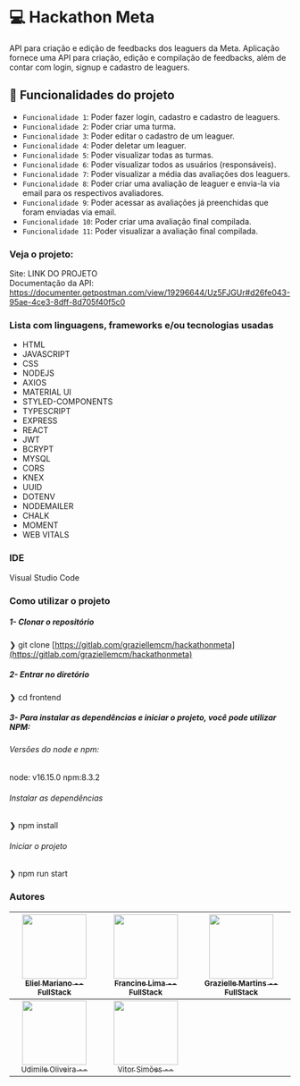 #  💻 Hackathon Meta
API para criação e edição de feedbacks dos leaguers da Meta.
Aplicação fornece uma API para criação, edição e compilação de feedbacks, além de contar com login, signup e cadastro de leaguers.

## :hammer: Funcionalidades do projeto
- `Funcionalidade 1`: Poder fazer login, cadastro e cadastro de leaguers.
- `Funcionalidade 2`: Poder criar uma turma.
- `Funcionalidade 3`: Poder editar o cadastro de um leaguer.
- `Funcionalidade 4`: Poder deletar um leaguer.
- `Funcionalidade 5`: Poder visualizar todas as turmas.
- `Funcionalidade 6`: Poder visualizar todos as usuários (responsáveis).
- `Funcionalidade 7`: Poder visualizar a média das avaliações dos leaguers.
- `Funcionalidade 8`: Poder criar uma avaliação de leaguer e envia-la via email para os respectivos avaliadores.
- `Funcionalidade 9`: Poder acessar as avaliações já preenchidas que foram enviadas via email.
- `Funcionalidade 10`: Poder criar uma avaliação final compilada.
- `Funcionalidade 11`: Poder visualizar a avaliação final compilada.

### Veja o projeto: 
Site: LINK DO PROJETO </br>
Documentação da API: https://documenter.getpostman.com/view/19296644/Uz5FJGUr#d26fe043-95ae-4ce3-8dff-8d705f40f5c0


 ### Lista com linguagens, frameworks e/ou tecnologias usadas
- HTML
- JAVASCRIPT
- CSS
- NODEJS
- AXIOS
- MATERIAL UI
- STYLED-COMPONENTS
- TYPESCRIPT
- EXPRESS
- REACT
- JWT
- BCRYPT
- MYSQL
- CORS
- KNEX
- UUID
- DOTENV
- NODEMAILER
- CHALK
- MOMENT
- WEB VITALS

### IDE
Visual Studio Code

### Como utilizar o projeto

##### 1- Clonar o repositório

  ❯ git clone [https://gitlab.com/graziellemcm/hackathonmeta](https://gitlab.com/graziellemcm/hackathonmeta)

##### 2- Entrar no diretório
  ❯ cd frontend

##### 3- Para instalar as dependências e iniciar o projeto, você pode utilizar NPM:
  ###### Versões do node e npm:
  node: v16.15.0
  npm:8.3.2

  ###### Instalar as dependências
   ❯ npm install

  ###### Iniciar o projeto
   ❯ npm run start


### Autores

| [<img src="https://avatars.githubusercontent.com/u/94701976?v=4" width=115><br><sub>Eliel Mariano -- FullStack</sub>](https://github.com/Eliel-Mariano) |  [<img src="https://avatars.githubusercontent.com/u/94610559?v=4" width=115><br><sub>Francine Lima -- FullStack</sub>](https://github.com/francine1919) |  [<img src="https://avatars.githubusercontent.com/u/62907120?v=4" width=115><br><sub>Grazielle Martins -- FullStack</sub>](https://github.com/graziellemcm) |
| :---: | :---: | :---: |
| [<img src="https://avatars.githubusercontent.com/u/76756821?v=4" width=115><br><sub>Udimile Oliveira --</sub>](https://github.com/udimile) |  [<img src="https://avatars.githubusercontent.com/u/94612208?v=4" width=115><br><sub>Vitor Simões --</sub>](https://github.com/Vsux17) | 
<!-- 
<div style="display:inline-block"> 

 [<img src="https://avatars.githubusercontent.com/u/94701976?v=4" width=115/><br><sub>Eliel Mariano -- FullStack</sub>](https://github.com/Eliel-Mariano)

 [<img src="https://avatars.githubusercontent.com/u/94610559?v=4" width=115/><br><sub>Francine Lima -- FullStack</sub>](https://github.com/francine1919)

  [<img src="https://avatars.githubusercontent.com/u/62907120?v=4" width=115/><br><sub>Grazielle Martins -- </sub>](https://github.com/graziellemcm)

 [<img src="https://avatars.githubusercontent.com/u/76756821?v=4" width=115/><br><sub>Udimile Oliveira -- </sub>](https://github.com/udimile)


  [<img src="https://avatars.githubusercontent.com/u/94612208?v=4" width=115/><br><sub>Vitor Simões -- </sub>](https://github.com/Vsux17)

</div> -->
